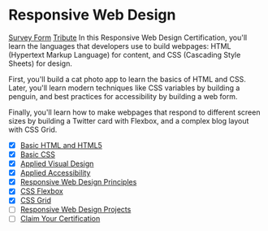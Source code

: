 # Responsive Web Design

[Survey Form](https://anarbb.github.io/responsive-web-design/survey-form/)
[Tribute](https://anarbb.github.io/responsive-web-design/tribute/)
In this Responsive Web Design Certification, you'll learn the languages 
that developers use to build webpages: HTML (Hypertext Markup Language) 
for content, and CSS (Cascading Style Sheets) for design.

First, you'll build a cat photo app to learn the basics of HTML and CSS. Later, you'll learn modern techniques like CSS variables by building a 
penguin, and best practices for accessibility by building a web form.

Finally, you'll learn how to make webpages that respond to different screen 
sizes by building a Twitter card with Flexbox, and a complex blog layout with CSS Grid.

- [x]  [Basic HTML and HTML5](https://www.freecodecamp.org/learn/responsive-web-design/#basic-html-and-html5)
- [x]  [Basic CSS](https://www.freecodecamp.org/learn/responsive-web-design/#basic-css)
- [X]  [Applied Visual Design](https://www.freecodecamp.org/learn/responsive-web-design/#applied-visual-design)
- [X]  [Applied Accessibility](https://www.freecodecamp.org/learn/responsive-web-design/#applied-accessibility)
- [X]  [Responsive Web Design Principles](https://www.freecodecamp.org/learn/responsive-web-design/#responsive-web-design-principles)
- [X]  [CSS Flexbox](https://www.freecodecamp.org/learn/responsive-web-design/#css-flexbox)
- [X]  [CSS Grid](https://www.freecodecamp.org/learn/responsive-web-design/#css-grid)
- [ ]  [Responsive Web Design Projects](https://www.freecodecamp.org/learn/responsive-web-design/#responsive-web-design-projects)
- [ ]  [Claim Your Certification](https://www.freecodecamp.org/learn/responsive-web-design/#claim-cert-block)

